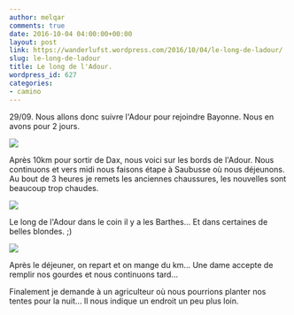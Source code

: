 ```yaml
---
author: melqar
comments: true
date: 2016-10-04 04:00:00+00:00
layout: post
link: https://wanderlufst.wordpress.com/2016/10/04/le-long-de-ladour/
slug: le-long-de-ladour
title: Le long de l'Adour.
wordpress_id: 627
categories:
- camino
---
```


29/09. Nous allons donc suivre l'Adour pour rejoindre Bayonne. Nous en avons pour 2 jours.

[![](http://wanderlufst.files.wordpress.com/2016/10/wp-image-146969987jpg.jpg)](http://wanderlufst.files.wordpress.com/2016/10/wp-image-146969987jpg.jpg)

Après 10km pour sortir de Dax, nous voici sur les bords de l'Adour. Nous continuons et vers midi nous faisons étape à Saubusse où nous déjeunons. Au bout de 3 heures je remets les anciennes chaussures, les nouvelles sont beaucoup trop chaudes.

[![](http://wanderlufst.files.wordpress.com/2016/10/wp-image-853662198jpg.jpg)](http://wanderlufst.files.wordpress.com/2016/10/wp-image-853662198jpg.jpg)

Le long de l'Adour dans le coin il y a les Barthes... Et dans certaines de belles blondes. ;)

[![](http://wanderlufst.files.wordpress.com/2016/10/wp-image-1660176622jpg.jpg)](http://wanderlufst.files.wordpress.com/2016/10/wp-image-1660176622jpg.jpg)

Après le déjeuner, on repart et on mange du km... Une dame accepte de remplir nos gourdes et nous continuons tard... 

Finalement je demande à un agriculteur où nous pourrions planter nos tentes pour la nuit... Il nous indique un endroit un peu plus loin.
